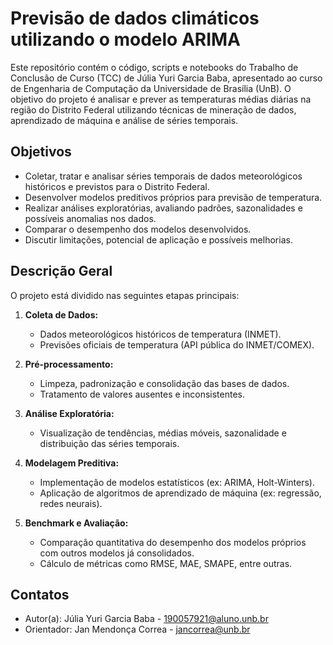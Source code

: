 # Previsão de dados climáticos utilizando o modelo ARIMA

Este repositório contém o código, scripts e notebooks do Trabalho de Conclusão de Curso (TCC) de Júlia Yuri Garcia Baba, apresentado ao curso de Engenharia de Computação da Universidade de Brasília (UnB). O objetivo do projeto é analisar e prever as temperaturas médias diárias na região do Distrito Federal utilizando técnicas de mineração de dados, aprendizado de máquina e análise de séries temporais.

## Objetivos

- Coletar, tratar e analisar séries temporais de dados meteorológicos históricos e previstos para o Distrito Federal.
- Desenvolver modelos preditivos próprios para previsão de temperatura.
- Realizar análises exploratórias, avaliando padrões, sazonalidades e possíveis anomalias nos dados.
- Comparar o desempenho dos modelos desenvolvidos.
- Discutir limitações, potencial de aplicação e possíveis melhorias.

## Descrição Geral

O projeto está dividido nas seguintes etapas principais:

1. **Coleta de Dados:**  
   - Dados meteorológicos históricos de temperatura (INMET).
   - Previsões oficiais de temperatura (API pública do INMET/COMEX).

2. **Pré-processamento:**  
   - Limpeza, padronização e consolidação das bases de dados.
   - Tratamento de valores ausentes e inconsistentes.

3. **Análise Exploratória:**  
   - Visualização de tendências, médias móveis, sazonalidade e distribuição das séries temporais.

4. **Modelagem Preditiva:**  
   - Implementação de modelos estatísticos (ex: ARIMA, Holt-Winters).
   - Aplicação de algoritmos de aprendizado de máquina (ex: regressão, redes neurais).

5. **Benchmark e Avaliação:**  
   - Comparação quantitativa do desempenho dos modelos próprios com outros modelos já consolidados.
   - Cálculo de métricas como RMSE, MAE, SMAPE, entre outras.

## Contatos
- Autor(a): Júlia Yuri Garcia Baba - 190057921@aluno.unb.br
- Orientador: Jan Mendonça Correa - jancorrea@unb.br


